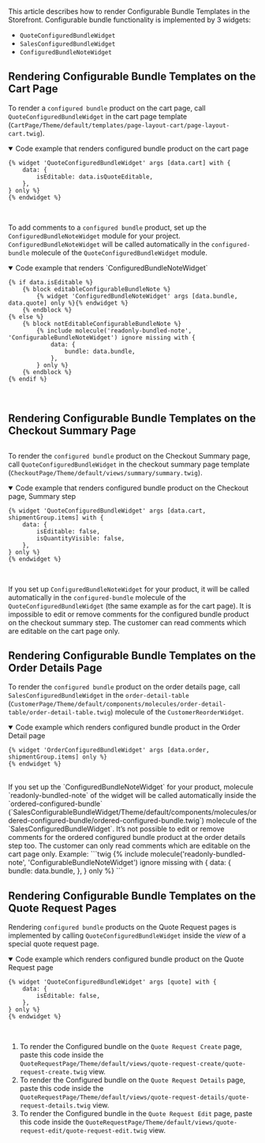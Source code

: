 This article describes how to render Configurable Bundle Templates in the Storefront.
Configurable bundle functionality is implemented by 3 widgets:

* `QuoteConfiguredBundleWidget`
* `SalesConfiguredBundleWidget`
* `ConfiguredBundleNoteWidget`

## Rendering Configurable Bundle Templates on the Cart Page
To render a `configured bundle` product on the cart page, call `QuoteConfiguredBundleWidget`  in the cart page template (`CartPage/Theme/default/templates/page-layout-cart/page-layout-cart.twig`).
<details open>
<summary>Code example that renders configured bundle product on the cart page</summary>

```twig
{% widget 'QuoteConfiguredBundleWidget' args [data.cart] with {
    data: {
        isEditable: data.isQuoteEditable,
    },
} only %}
{% endwidget %}
```
<br>
</details>

To add comments to a `configured bundle` product, set up the `ConfiguredBundleNoteWidget` module for your project.  `ConfiguredBundleNoteWidget` will be called automatically in the `configured-bundle` molecule of the `QuoteConfiguredBundleWidget` module.
<details open>
<summary>Code example that renders `ConfiguredBundleNoteWidget`</summary>

```twig
{% if data.isEditable %}
    {% block editableConfigurableBundleNote %}
        {% widget 'ConfiguredBundleNoteWidget' args [data.bundle, data.quote] only %}{% endwidget %}
    {% endblock %}
{% else %}
    {% block notEditableConfigurableBundleNote %}
        {% include molecule('readonly-bundled-note', 'ConfigurableBundleNoteWidget') ignore missing with {
            data: {
                bundle: data.bundle,
            },
        } only %}
    {% endblock %}
{% endif %}
```
<br>
</details>

## Rendering Configurable Bundle Templates on the Checkout Summary Page
## 
To render the  `configured bundle` product on the Checkout Summary page, call `QuoteConfiguredBundleWidget`  in the checkout summary page template (`CheckoutPage/Theme/default/views/summary/summary.twig`).

<details open>
<summary>Code example that renders configured bundle product on the Checkout page, Summary step</summary>

```twig
{% widget 'QuoteConfiguredBundleWidget' args [data.cart, shipmentGroup.items] with {
    data: {
        isEditable: false,
        isQuantityVisible: false,
    },
} only %}
{% endwidget %}
```
<br>
</details>

If you set up `ConfiguredBundleNoteWidget` for your product, it will be called automatically in the `configured-bundle` molecule of the `QuoteConfiguredBundleWidget` (the same example as for the cart page). It is impossible to edit or remove comments for the configured bundle product on the checkout summary step. The customer can read comments which are editable on the cart page only.

## Rendering Configurable Bundle Templates on the Order Details Page 

To render the `configured bundle` product on the order details page, call `SalesConfiguredBundleWidget`  in the `order-detail-table` (`CustomerPage/Theme/default/components/molecules/order-detail-table/order-detail-table.twig`) molecule of the `CustomerReorderWidget`.
<details open>
<summary>Code example which renders configured bundle product in the Order Detail page</summary>

```twig
{% widget 'OrderConfiguredBundleWidget' args [data.order, shipmentGroup.items] only %}
{% endwidget %}
```
<br>
</details>
If you set up the `ConfiguredBundleNoteWidget` for your product, molecule `readonly-bundled-note` of the widget will be called automatically inside the `ordered-configured-bundle` (`SalesConfigurableBundleWidget/Theme/default/components/molecules/ordered-configured-bundle/ordered-configured-bundle.twig`) molecule of the `SalesConfiguredBundleWidget`.
It’s not possible to edit or remove comments for the ordered configured bundle product at the order details step too. The customer can only read comments which are editable on the cart page only. Example:
```twig
{% include molecule('readonly-bundled-note', 'ConfigurableBundleNoteWidget') ignore missing with {
    data: {
        bundle: data.bundle,
    },
} only %}
```

## Rendering Configurable Bundle Templates on the Quote Request Pages
Rendering `configured bundle` products on the Quote Request pages is implemented by calling `QuoteConfiguredBundleWidget` inside the *view* of a special quote request page.
<details open>
<summary>Code example which renders configured bundle product on the Quote Request page</summary>

```twig
{% widget 'QuoteConfiguredBundleWidget' args [quote] with {
    data: {
        isEditable: false,
    },
} only %}
{% endwidget %}
```
<br>
</details>

1. To render the Configured bundle on the `Quote Request Create` page, paste this code inside the `QuoteRequestPage/Theme/default/views/quote-request-create/quote-request-create.twig` view.
2. To render the Configured bundle on the `Quote Request Details` page, paste this code inside the `QuoteRequestPage/Theme/default/views/quote-request-details/quote-request-details.twig` view.
3. To render the Configured bundle in the `Quote Request Edit` page, paste this code inside the `QuoteRequestPage/Theme/default/views/quote-request-edit/quote-request-edit.twig` view.